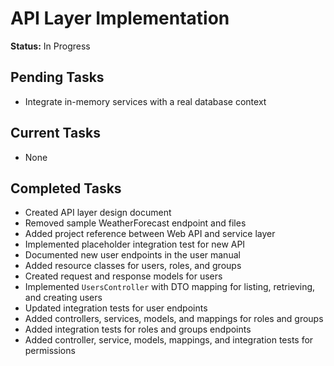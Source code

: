 # API Layer Implementation

**Status:** In Progress

## Pending Tasks
- Integrate in-memory services with a real database context

## Current Tasks
- None

## Completed Tasks
- Created API layer design document
- Removed sample WeatherForecast endpoint and files
- Added project reference between Web API and service layer
- Implemented placeholder integration test for new API
- Documented new user endpoints in the user manual
- Added resource classes for users, roles, and groups
- Created request and response models for users
- Implemented `UsersController` with DTO mapping for listing, retrieving, and creating users
- Updated integration tests for user endpoints
- Added controllers, services, models, and mappings for roles and groups
- Added integration tests for roles and groups endpoints
- Added controller, service, models, mappings, and integration tests for permissions

